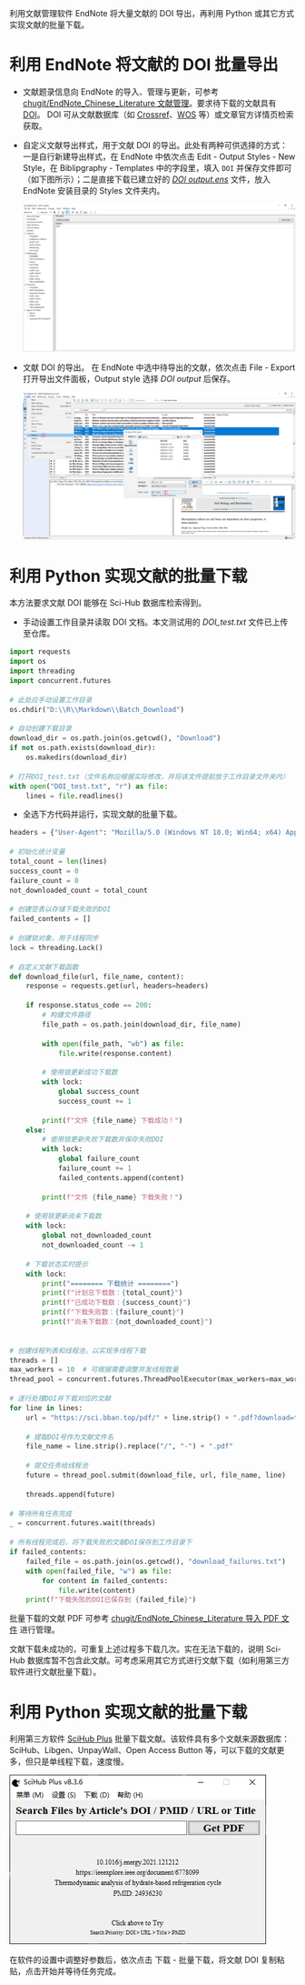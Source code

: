 利用文献管理软件 EndNote 将大量文献的 DOI 导出，再利用 Python 或其它方式实现文献的批量下载。

# 利用 EndNote 将文献的 DOI 批量导出

-   文献题录信息向 EndNote 的导入、管理与更新，可参考 [chugit/EndNote_Chinese_Literature 文献管理](https://github.com/chugit/EndNote_Chinese_Literature?tab=readme-ov-file#%E6%96%87%E7%8C%AE%E7%AE%A1%E7%90%86)。要求待下载的文献具有 [DOI](https://www.doi.org/the-identifier/what-is-a-doi/ "WHAT IS A DOI?")。 DOI 可从文献数据库（如 [Crossref](https://search.crossref.org/ "Crossref Metadata Search")、[WOS](https://www.webofscience.com "Web of Science") 等）或文章官方详情页检索获取。

-   自定义文献导出样式，用于文献 DOI 的导出。此处有两种可供选择的方式：一是自行新建导出样式，在 EndNote 中依次点击 Edit - Output Styles - New Style，在 Biblipgraphy - Templates 中的字段里，填入 `DOI` 并保存文件即可（如下图所示）；二是直接下载已建立好的 [*DOI output.ens*](https://github.com/chugit/EndNote_Chinese_Literature/blob/main/Shared/DOI%20output.ens "chugit/EndNote_Chinese_Literature/Shared/DOI output.ens") 文件，放入 EndNote 安装目录的 Styles 文件夹内。

    ![](Pic/1.png)

-   文献 DOI 的导出。 在 EndNote 中选中待导出的文献，依次点击 File - Export 打开导出文件面板，Output style 选择 *DOI output* 后保存。

    ![](Pic/2.png)

# 利用 Python 实现文献的批量下载

本方法要求文献 DOI 能够在 Sci-Hub 数据库检索得到。

-   手动设置工作目录并读取 DOI 文档。本文测试用的 *DOI_test.txt* 文件已上传至仓库。

```python
import requests
import os
import threading
import concurrent.futures

# 此处应手动设置工作目录
os.chdir("D:\\R\\Markdown\\Batch_Download")

# 自动创建下载目录
download_dir = os.path.join(os.getcwd(), "Download")
if not os.path.exists(download_dir):
    os.makedirs(download_dir)

# 打开DOI_test.txt（文件名称应根据实际修改，并将该文件提前放于工作目录文件夹内）
with open("DOI_test.txt", "r") as file:
    lines = file.readlines()

```

-   全选下方代码并运行，实现文献的批量下载。

```python
headers = {"User-Agent": "Mozilla/5.0 (Windows NT 10.0; Win64; x64) AppleWebKit/537.36 (KHTML, like Gecko) Chrome/80.0.3987.149 Safari/537.36"}

# 初始化统计变量
total_count = len(lines)
success_count = 0
failure_count = 0
not_downloaded_count = total_count

# 创建空表以存储下载失败的DOI
failed_contents = []

# 创建锁对象，用于线程同步
lock = threading.Lock()

# 自定义文献下载函数
def download_file(url, file_name, content):
    response = requests.get(url, headers=headers)

    if response.status_code == 200:
        # 构建文件路径
        file_path = os.path.join(download_dir, file_name)

        with open(file_path, "wb") as file:
            file.write(response.content)

        # 使用锁更新成功下载数
        with lock:
            global success_count
            success_count += 1

        print(f"文件 {file_name} 下载成功！")
    else:
        # 使用锁更新失败下载数并保存失败DOI
        with lock:
            global failure_count
            failure_count += 1
            failed_contents.append(content)

        print(f"文件 {file_name} 下载失败！")

    # 使用锁更新尚未下载数
    with lock:
        global not_downloaded_count
        not_downloaded_count -= 1

    # 下载状态实时提示
    with lock:
        print("======== 下载统计 ========")
        print(f"计划总下载数：{total_count}")
        print(f"已成功下载数：{success_count}")
        print(f"下载失败数：{failure_count}")
        print(f"尚未下载数：{not_downloaded_count}")


# 创建线程列表和线程池，以实现多线程下载
threads = []
max_workers = 10  # 可根据需要调整并发线程数量
thread_pool = concurrent.futures.ThreadPoolExecutor(max_workers=max_workers)

# 逐行处理DOI并下载对应的文献
for line in lines:
    url = "https://sci.bban.top/pdf/" + line.strip() + ".pdf?download=true"

    # 提取DOI号作为文献文件名
    file_name = line.strip().replace("/", "-") + ".pdf"

    # 提交任务给线程池
    future = thread_pool.submit(download_file, url, file_name, line)

    threads.append(future)

# 等待所有任务完成
_ = concurrent.futures.wait(threads)

# 所有线程完成后，将下载失败的文献DOI保存到工作目录下
if failed_contents:
    failed_file = os.path.join(os.getcwd(), "download_failures.txt")
    with open(failed_file, "w") as file:
        for content in failed_contents:
            file.write(content)
    print(f"下载失败的DOI已保存到 {failed_file}")

```

批量下载的文献 PDF 可参考 [chugit/EndNote_Chinese_Literature 导入 PDF 文件](https://github.com/chugit/EndNote_Chinese_Literature?tab=readme-ov-file#%E7%9B%B4%E6%8E%A5%E5%AF%BC%E5%85%A5-pdf-%E6%96%87%E4%BB%B6) 进行管理。

文献下载未成功的，可重复上述过程多下载几次。实在无法下载的，说明 Sci-Hub 数据库暂不包含此文献。可考虑采用其它方式进行文献下载（如利用第三方软件进行文献批量下载）。

# 利用 Python 实现文献的批量下载

利用第三方软件 [SciHub Plus](https://www.scigreat.com/140020.html "SciHub Plus 软件") 批量下载文献。该软件具有多个文献来源数据库：SciHub、Libgen、UnpayWall、Open Access Button 等，可以下载的文献更多，但只是单线程下载，速度慢。

![](Pic/3.png)

在软件的设置中调整好参数后，依次点击 下载 - 批量下载，将文献 DOI 复制粘贴，点击开始并等待任务完成。
